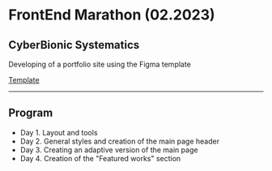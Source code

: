 # FrontEnd Marathon (02.2023) 
## CyberBionic Systematics

Developing of a portfolio site using the Figma template

[Template](https://www.figma.com/file/E2o98mCR2WhT2cabcXIs8c/%5BPubliched%5D%5BEN%5D-Personal-portfolio-(Copy)?node-id=138%3A178&t=leyeYKQQAb3rYAxr-0)

---

## Program
- Day 1. Layout and tools
- Day 2. General styles and creation of the main page header
- Day 3. Creating an adaptive version of the main page
- Day 4. Creation of the "Featured works" section